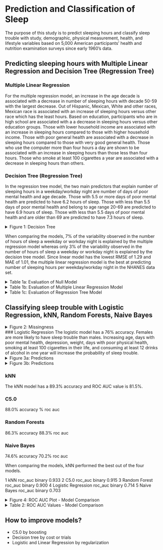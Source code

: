 # Prediction and Classification of Sleep
The purpose of this study is to predict sleeping hours and classify sleep trouble with study, demographic, physical measurement, health, and lifestyle variables based on 5,000 American participants’ health and nutrition examination surveys since early 1960’s data.

## Predicting sleeping hours with Multiple Linear Regression and Decision Tree (Regression Tree)
### Multiple Linear Regression
For the multiple regression model, an increase in the age decade is associated with a decrease in number of sleeping hours with decade 50-59 with the largest decrease. Out of Hispanic, Mexican, White and other races, Mexican race is associated with an increase of sleeping hours versus other race which has the least hours. Based on education, participants who are in high school are associated with a a decrease in sleeping hours versus other education groups. Those with lower household income are associated with an increase in sleeping hours compared to those with higher household income. Those with poor general health are associated with a decrease in sleeping hours compared to those with very good general health. Those who use the computer more than four hours a day are shown to be associated with an increase in sleeping hours than those less than four hours. Those who smoke at least 100 cigarettes a year are associated with a decrease in sleeping hours than others.

### Decision Tree (Regression Tree)
In the regression tree model, the two main predictors that explain number of sleeping hours in a weekday/workday night are number of days of poor mental health and age decade. Those with 5.5 or more days of poor mental health are predicted to have 6.2 hours of sleep. Those with less than 5.5 days of poor mental health and belong to age range 20-69 are predicted to have 6.9 hours of sleep. Those with less than 5.5 days of poor mental health and are older than 69 are predicted to have 7.3 hours of sleep.


<details><summary>Figure 1: Decision Tree</summary>
<p>
  
![](https://github.com/ihnguyen/nutrition/blob/main/decision_tree.png)
  
</p>
</details>

When comparing the models, 7% of the variability observed in the number of hours of sleep a weekday or workday night is explained by the multiple regression model whereas only 3% of the variability observed in the number of hours of sleep a weekday or workday night is explained by the decision tree model. Since linear model has the lowest RMSE of 1.29 and MAE of 1.01, the multiple linear regression model is the best at predicting number of sleeping hours per weekday/workday night in the NHANES data set.

<details><summary>Table 1a: Evaluation of Null Model</summary>
<p>
  
![null2](https://user-images.githubusercontent.com/73903035/220229574-87de77ed-1fc3-43d7-ac3f-99b3a572509d.png)
  
</p>
</details>

<details><summary>Table 1b: Evaluation of Multiple Linear Regression Model</summary>
<p>
  
![mlr2](https://user-images.githubusercontent.com/73903035/220229708-73bd57bf-47ad-494c-b77e-bee8a11cbfac.png)
  
</p>
</details>

<details><summary>Table 1c: Evaluation of Regression Tree Model</summary>
<p>

![regression_tree2](https://user-images.githubusercontent.com/73903035/220228992-e25306a3-9647-4bbd-8d56-db8e67f9e9c2.png)

</p>
</details>




## Classifying sleep trouble with Logistic Regression, kNN, Random Forests, Naive Bayes
<details><summary>Figure 2: Missingness</summary>
<p>
  
![](https://github.com/ihnguyen/nutrition/blob/main/missingness.png)
  
</p>
</details>
### Logistic Regression
The logistic model has a 76% accuracy. Females are more likely to have sleep trouble than males. Increasing age, days with poor mental health, depression, weight, days with poor physical health, smoking at least 100 cigarettes in their life, and consuming at least 12 drinks of alcohol in one year will increase the probability of sleep trouble.

<details><summary>Figure 3a: Predictions</summary>
<p>
  
![](https://github.com/ihnguyen/nutrition/blob/main/predictors_1.png)
  
</p>
</details>

<details><summary>Figure 3b: Predictions</summary>
<p>
  
![](https://github.com/ihnguyen/nutrition/blob/main/predictors_2.png)
  
</p>
</details>

### kNN
The kNN model has a 89.3% accuracy and ROC AUC value is 81.5%.

### C5.0
88.0% accuracy % roc auc

### Random Forests
86.3% accuracy 88.3% roc auc

### Naive Bayes
74.6% accuracy 70.2% roc auc

When comparing the models, kNN performed the best out of the four models.

1 kNN roc_auc binary 0.933 2 C5.0 roc_auc binary 0.915 3 Random Forest roc_auc binary 0.900 4 Logistic Regression roc_auc binary 0.714 5 Naive Bayes roc_auc binary 0.703

<details><summary>Figure 4: ROC AUC Plot - Model Comparison</summary>
<p>
  
![](https://github.com/ihnguyen/nutrition/blob/main/rocauc.png)
  
</p>
</details>

<details><summary>Table 2: ROC AUC Values - Model Comparison</summary>
<p>
  
![roc_auc_models_all2](https://user-images.githubusercontent.com/73903035/220229874-a0fd785e-c188-42a9-be00-96895adc2771.png)
  
</p>
</details>

## How to improve models?
- C5.0 by boosting
- Decision tree by cost or trials
- Logistic and Linear Regression by regularization
